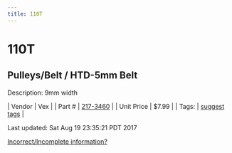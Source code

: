```yaml
---
title: 110T
---
```


# 110T
## Pulleys/Belt / HTD-5mm Belt
Description: 	9mm width 

| Vendor | Vex | 
| Part # | [217-3460](http://www.vexrobotics.com/vexpro/motion/belts-and-pulleys/htdbelts9.html) | 
| Unit Price | $7.99 | 
| Tags: | [suggest tags](https://docs.google.com/forms/d/e/1FAIpQLSeWyY8v3RgOty-MyWmh9U0iivNYN_molChYyS-0U-o-kOAv_g/viewform) | 

Last updated: Sat Aug 19 23:35:21 PDT 2017

 [Incorrect/Incomplete information?](https://docs.google.com/forms/d/e/1FAIpQLSeWyY8v3RgOty-MyWmh9U0iivNYN_molChYyS-0U-o-kOAv_g/viewform)